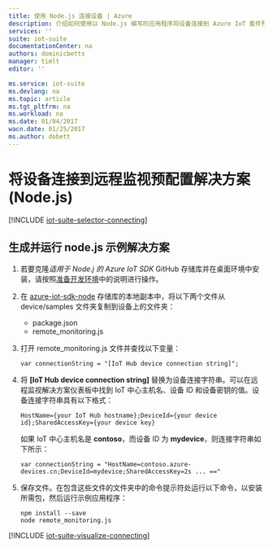 ```yaml
---
title: 使用 Node.js 连接设备 | Azure
description: 介绍如何使用以 Node.js 编写的应用程序将设备连接到 Azure IoT 套件预配置远程监视解决方案。
services: ''
suite: iot-suite
documentationCenter: na
authors: dominicbetts
manager: timlt
editor: ''

ms.service: iot-suite
ms.devlang: na
ms.topic: article
ms.tgt_pltfrm: na
ms.workload: na
ms.date: 01/04/2017
wacn.date: 01/25/2017
ms.author: dobett
---
```


# 将设备连接到远程监视预配置解决方案 (Node.js)

[!INCLUDE [iot-suite-selector-connecting](../../includes/iot-suite-selector-connecting.md)]

## 生成并运行 node.js 示例解决方案
1. 若要克隆*适用于 Node.j 的 Azure IoT SDK* GitHub 存储库并在桌面环境中安装，请按照[准备开发环境][lnk-github-prepare]中的说明进行操作。
2. 在 [azure-iot-sdk-node][lnk-github-repo] 存储库的本地副本中，将以下两个文件从 device/samples 文件夹复制到设备上的文件夹：

   * package.json
   * remote\_monitoring.js

3. 打开 remote\_monitoring.js 文件并查找以下变量：

    ```
    var connectionString = "[IoT Hub device connection string]";
    ```

4. 将 **[IoT Hub device connection string]** 替换为设备连接字符串。可以在远程监视解决方案仪表板中找到 IoT 中心主机名、设备 ID 和设备密钥的值。设备连接字符串具有以下格式：

    ```
    HostName={your IoT Hub hostname};DeviceId={your device id};SharedAccessKey={your device key}
    ```

    如果 IoT 中心主机名是 **contoso**，而设备 ID 为 **mydevice**，则连接字符串如下所示：

    ```
    var connectionString = "HostName=contoso.azure-devices.cn;DeviceId=mydevice;SharedAccessKey=2s ... =="
    ```

5. 保存文件。在包含这些文件的文件夹中的命令提示符处运行以下命令，以安装所需包，然后运行示例应用程序：

    ```
    npm install --save
    node remote_monitoring.js
    ```

[!INCLUDE [iot-suite-visualize-connecting](../../includes/iot-suite-visualize-connecting.md)]

[lnk-github-repo]: https://github.com/azure/azure-iot-sdk-node
[lnk-github-prepare]: https://github.com/Azure/azure-iot-sdk-node/blob/master/doc/node-devbox-setup.md

<!---HONumber=Mooncake_1226_2016-->